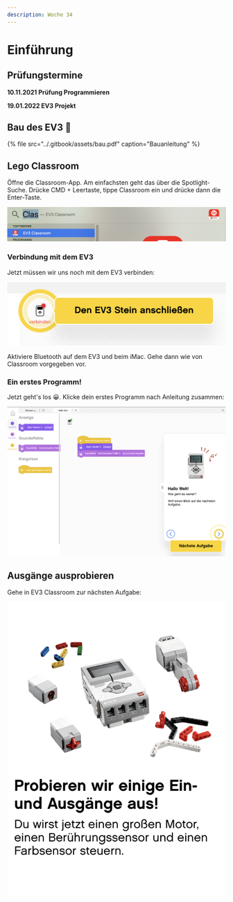 ```yaml
---
description: Woche 34
---
```


# Einführung

## Prüfungstermine

**10.11.2021 Prüfung Programmieren**

**19.01.2022 EV3 Projekt**

## Bau des EV3 🤖 

{% file src="../.gitbook/assets/bau.pdf" caption="Bauanleitung" %}

## Lego Classroom

Öffne die Classroom-App. Am einfachsten geht das über die Spotlight-Suche. Drücke CMD + Leertaste, tippe Classroom ein und drücke dann die Enter-Taste.  


![Classroom &#xF6;ffnen](../.gitbook/assets/classroom.png)

### Verbindung mit dem EV3

Jetzt müssen wir uns noch mit dem EV3 verbinden:

![](../.gitbook/assets/grafik%20%288%29.png)

Aktiviere Bluetooth auf dem EV3 und beim iMac. Gehe dann wie von Classroom vorgegeben vor.

### Ein erstes Programm!

Jetzt geht's los 😀. Klicke dein erstes Programm nach Anleitung zusammen:  


![Hallo Welt -- Programm](../.gitbook/assets/grafik%20%287%29.png)

## Ausgänge ausprobieren

Gehe in EV3 Classroom zur nächsten Aufgabe:

![](../.gitbook/assets/grafik%20%285%29.png)

